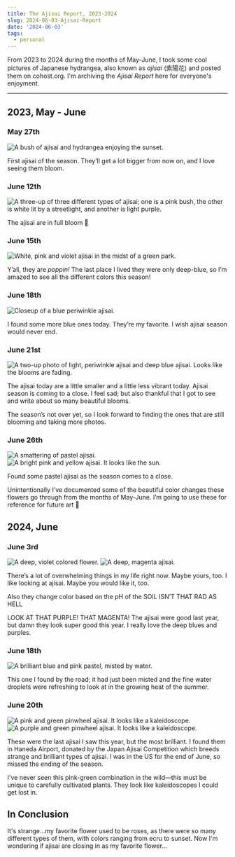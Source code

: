 ```yaml
---
title: The Ajisai Report, 2023-2024
slug: 2024-06-03-Ajisai-Report
date: '2024-06-03'
tags:
  - personal
---
```


From 2023 to 2024 during the months of May-June, I took some cool pictures of Japanese hydrangea, also known as *ajisai* (紫陽花) and posted them on cohost.org. I'm archiving the *Ajisai Report* here for everyone's enjoyment.

---

## 2023, May - June

### May 27th

![A bush of ajisai and hydrangea enjoying the sunset.](2023-june-01.jpeg)

First ajisai of the season. They’ll get a lot bigger from now on, and I love seeing them bloom.

### June 12th

![A three-up of three different types of ajisai; one is a pink bush, the other is white lit by a streetlight, and another is light purple.](2023-june-02.png)

The ajisai are in full bloom 💜

### June 15th

![White, pink and violet ajisai in the midst of a green park.](2023-june-03.jpeg)

Y’all, they are *poppin!* The last place I lived they were only deep-blue, so I’m amazed to see all the different colors this season!

### June 18th

![Closeup of a blue periwinkle ajisai.](2023-june-04.jpeg)

I found some more blue ones today. They’re my favorite. I wish ajisai season would never end.

### June 21st

![A two-up photo of light, periwinkle ajisai and deep blue ajisai. Looks like the blooms are fading.](2023-june-05.png)

The ajisai today are a little smaller and a little less vibrant today. Ajisai season is coming to a close. I feel sad; but also thankful that I got to see and write about so many beautiful blooms.

The season’s not over yet, so I look forward to finding the ones that are still blooming and taking more photos.

### June 26th

![A smattering of pastel ajisai.](2023-june-06.jpeg)
![A bright pink and yellow ajisai. It looks like the sun.](2023-june-07.jpeg)

Found some pastel ajisai as the season comes to a close.

Unintentionally I’ve documented some of the beautiful color changes these flowers go through from the months of May-June. I’m going to use these for reference for future art 💖

## 2024, June

### June 3rd

![A deep, violet colored flower.](2024-june-01.jpeg)
![A deep, magenta ajisai.](2024-june-02.jpeg)

There’s a lot of overwhelming things in my life right now. Maybe yours, too. I like looking at ajisai. Maybe you would like it, too.

Also they change color based on the pH of the SOIL ISN’T THAT RAD AS HELL

LOOK AT THAT PURPLE! THAT MAGENTA! The ajisai were good last year, but damn they look super good this year. I really love the deep blues and purples.

### June 18th

![A brilliant blue and pink pastel, misted by water.](2024-june-03.png)

This one I found by the road; it had just been misted and the fine water droplets were refreshing to look at in the growing heat of the summer.

### June 20th

![A pink and green pinwheel ajisai. It looks like a kaleidoscope.](2024-june-04.png)
![A purple and green pinwheel ajisai. It looks like a kaleidoscope.](2024-june-05.png)

These were the last ajisai I saw this year, but the most brilliant. I found them in Haneda Airport, donated by the Japan Ajisai Competition which breeds strange and brilliant types of ajisai. I was in the US for the end of June, so missed the ending of the season.

I've never seen this pink-green combination in the wild—this must be unique to carefully cultivated plants. They look like kaleidoscopes I could get lost in.

## In Conclusion

It's strange...my favorite flower used to be roses, as there were so many different types of them, with colors ranging from ecru to sunset. Now I'm wondering if ajisai are closing in as my favorite flower...

